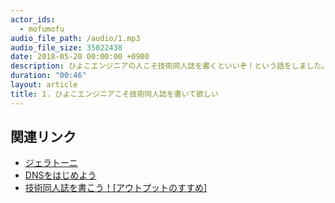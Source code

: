 ```yaml
---
actor_ids:
  - mofumofu
audio_file_path: /audio/1.mp3
audio_file_size: 35022438
date: 2018-05-20 00:00:00 +0900
description: ひよこエンジニアの人こそ技術同人誌を書くといいぞ！という話をしました。
duration: "00:46"
layout: article
title: 1. ひよこエンジニアこそ技術同人誌を書いて欲しい
---
```


## 関連リンク

- [ジェラトーニ](https://www.tokyodisneyresort.jp/special/duffy/gelatoni/)
- [DNSをはじめよう](https://mochikoastech.booth.pm/items/812516)
- [技術同人誌を書こう！[アウトプットのすすめ]](https://www.amazon.co.jp/%E6%8A%80%E8%A1%93%E5%90%8C%E4%BA%BA%E8%AA%8C%E3%82%92%E6%9B%B8%E3%81%93%E3%81%86-%E3%82%A2%E3%82%A6%E3%83%88%E3%83%97%E3%83%83%E3%83%88%E3%81%AE%E3%82%B9%E3%82%B9%E3%83%A1-%E6%8A%80%E8%A1%93%E6%9B%B8%E5%85%B8%E3%82%B7%E3%83%AA%E3%83%BC%E3%82%BA-NextPublishing-%E8%A6%AA%E6%96%B9Project/dp/4844398202)
